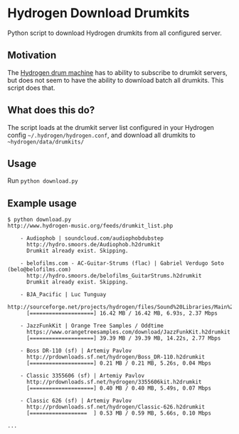 # Hydrogen Download Drumkits
Python script to download Hydrogen drumkits from all configured server.

## Motivation
The [Hydrogen drum machine](https://github.com/hydrogen-music/hydrogen) has to ability to subscribe to drumkit servers, but does not seem to have the ability to download batch all drumkits. This script does that.

## What does this do?
The script loads at the drumkit server list configured in your Hydrogen config `~/.hydrogen/hydrogen.conf`, and download all drumkits to `~hydrogen/data/drumkits/`

## Usage
Run `python download.py`

## Example usage
```
$ python download.py
http://www.hydrogen-music.org/feeds/drumkit_list.php

    - Audiophob | soundcloud.com/audiophobdubstep
      http://hydro.smoors.de/Audiophob.h2drumkit
      Drumkit already exist. Skipping.

    - belofilms.com - AC-Guitar-Strums (flac) | Gabriel Verdugo Soto (belo@belofilms.com)
      http://hydro.smoors.de/belofilms_GuitarStrums.h2drumkit
      Drumkit already exist. Skipping.

    - BJA_Pacific | Luc Tunguay
      http://sourceforge.net/projects/hydrogen/files/Sound%20Libraries/Main%20sound%20libraries/BJA_Pacific.h2drumkit
      [====================] 16.42 MB / 16.42 MB, 6.93s, 2.37 Mbps

    - JazzFunkKit | Orange Tree Samples / Oddtime
      https://www.orangetreesamples.com/download/JazzFunkKit.h2drumkit
      [====================] 39.39 MB / 39.39 MB, 14.22s, 2.77 Mbps

    - Boss DR-110 (sf) | Artemiy Pavlov
      http://prdownloads.sf.net/hydrogen/Boss_DR-110.h2drumkit
      [====================] 0.21 MB / 0.21 MB, 5.26s, 0.04 Mbps

    - Classic 3355606 (sf) | Artemiy Pavlov
      http://prdownloads.sf.net/hydrogen/3355606kit.h2drumkit
      [====================] 0.40 MB / 0.40 MB, 5.49s, 0.07 Mbps

    - Classic 626 (sf) | Artemiy Pavlov
      http://prdownloads.sf.net/hydrogen/Classic-626.h2drumkit
      [==================  ] 0.53 MB / 0.59 MB, 5.66s, 0.10 Mbps

...
```
